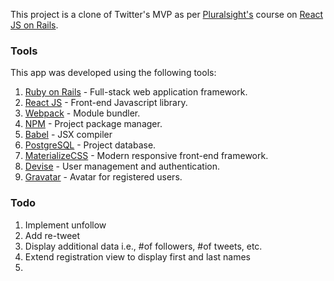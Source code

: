 
This project is a clone of Twitter's MVP as per [Pluralsight's](https://app.pluralsight.com/library/)
course on [React JS on Rails](https://app.pluralsight.com/library/courses/reactjs-on-rails-building-full-stack-web-app/table-of-contents).

### Tools

This app was developed using the following tools:

1. [Ruby on Rails](http://rubyonrails.org/) - Full-stack web application framework.
2. [React JS](https://facebook.github.io/react/) - Front-end Javascript library.  
3. [Webpack](https://webpack.github.io/) - Module bundler.
4. [NPM](https://www.npmjs.com/) - Project package manager.
5. [Babel](https://babeljs.io/) - JSX compiler
6. [PostgreSQL](http://www.postgresql.org/) - Project database.
7. [MaterializeCSS](http://materializecss.com/) - Modern responsive front-end framework.
8. [Devise](https://github.com/plataformatec/devise) - User management and authentication.
9. [Gravatar](https://en.gravatar.com/) - Avatar for registered users.

### Todo

1. Implement unfollow
2. Add re-tweet
3. Display additional data i.e., #of followers, #of tweets, etc.
4. Extend registration view to display first and last names
5.
